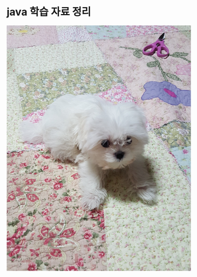 # java 학습 자료 정리
<img src="https://github.com/alswn8268/java/blob/main/220923_1_bootstrap/src/main/webapp/images/1.jpg?raw=true">
